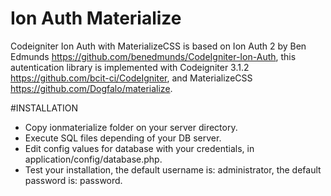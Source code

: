# Ion Auth Materialize
Codeigniter Ion Auth with MaterializeCSS is based on Ion Auth 2 by Ben Edmunds https://github.com/benedmunds/CodeIgniter-Ion-Auth, this autentication library is implemented with Codeigniter 3.1.2 https://github.com/bcit-ci/CodeIgniter, and MaterializeCSS https://github.com/Dogfalo/materialize.

#INSTALLATION
- Copy ionmaterialize folder on your server directory.
- Execute SQL files depending of your DB server.
- Edit config values for database with your credentials, in application/config/database.php.
- Test your installation, the default username is: administrator, the default password is: password.
